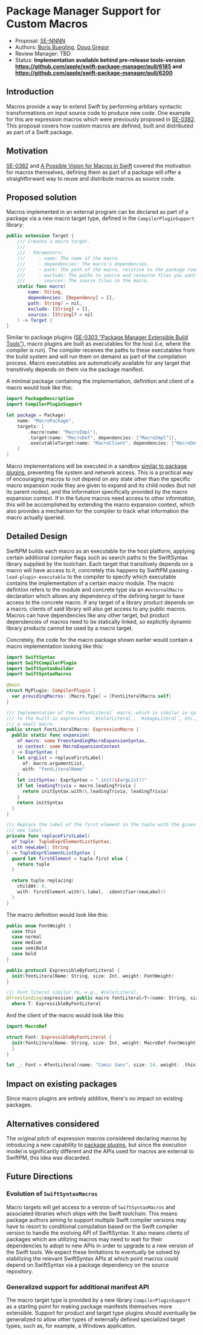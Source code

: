 # Package Manager Support for Custom Macros

* Proposal: [SE-NNNN](NNNN-swiftpm-expression-macros.md)
* Authors: [Boris Buegling](https://github.com/neonichu), [Doug Gregor](https://github.com/DougGregor)
* Review Manager: TBD
* Status: **Implementation available behind pre-release tools-version https://github.com/apple/swift-package-manager/pull/6185 and https://github.com/apple/swift-package-manager/pull/6200**

## Introduction

Macros provide a way to extend Swift by performing arbitary syntactic transformations on input source code to produce new code. One example for this are expression macros which were previously proposed in [SE-0382](https://github.com/apple/swift-evolution/blob/main/proposals/0382-expression-macros.md). This proposal covers how custom macros are defined, built and distributed as part of a Swift package.

## Motivation

[SE-0382](https://github.com/apple/swift-evolution/blob/main/proposals/0382-expression-macros.md) and [A Possible Vision for Macros in Swift](https://gist.github.com/DougGregor/4f3ba5f4eadac474ae62eae836328b71) covered the motivation for macros themselves, defining them as part of a package will offer a straightforward way to reuse and distribute macros as source code.

## Proposed solution

Macros implemented in an external program can be declared as part of a package via a new macro target type, defined in
the `CompilerPluginSupport` library:

```swift
public extension Target {
    /// Creates a macro target.
    ///
    /// - Parameters:
    ///     - name: The name of the macro.
    ///     - dependencies: The macro's dependencies.
    ///     - path: The path of the macro, relative to the package root.
    ///     - exclude: The paths to source and resource files you want to exclude from the macro.
    ///     - sources: The source files in the macro.
    static func macro(
        name: String,
        dependencies: [Dependency] = [],
        path: String? = nil,
        exclude: [String] = [],
        sources: [String]? = nil
    ) -> Target {
}
```

Similar to package plugins ([SE-0303 "Package Manager Extensible Build Tools"](https://github.com/apple/swift-evolution/blob/main/proposals/0303-swiftpm-extensible-build-tools.md)), macro plugins are built as executables for the host (i.e, where the compiler is run). The compiler receives the paths to these executables from the build system and will run them on demand as part of the compilation process. Macro executables are automatically available for any target that transitively depends on them via the package manifest.

A minimal package containing the implementation, definition and client of a macro would look like this:

```swift
import PackageDescription
import CompilerPluginSupport

let package = Package(
    name: "MacroPackage",
    targets: [
        .macro(name: "MacroImpl"),
        .target(name: "MacroDef", dependencies: ["MacroImpl"]),
        .executableTarget(name: "MacroClient", dependencies: ["MacroDef"]),
    ]
)
```

Macro implementations will be executed in a sandbox [similar to package plugins](https://github.com/apple/swift-evolution/blob/main/proposals/0303-swiftpm-extensible-build-tools.md#security), preventing file system and network access. This is a practical way of encouraging macros to not depend on any state other than the specific macro expansion node they are given to expand and its child nodes (but not its parent nodes), and the information specifically provided by the macro expansion context. If in the future macros need access to other information, this will be accomplished by extending the macro expansion context, which also provides a mechanism for the compiler to track what information the macro actually queried.

## Detailed Design

SwiftPM builds each macro as an executable for the host platform, applying certain additional compiler flags such as search paths to the SwiftSyntax library supplied by the toolchain. Each target that transitively depends on a macro will have access to it, concretely this happens by SwiftPM passing `-load-plugin-executable` to the compiler to specify which executable contains the implementation of a certain macro module. The macro defintion refers to the module and concrete type via an `#externalMacro` declaration which allows any dependency of the defining target to have access to the concrete macro. If any target of a library product depends on a macro, clients of said library will also get access to any public macros. Macros can have dependencies like any other target, but product dependencies of macros need to be statically linked, so explicitly dynamic library products cannot be used by a macro target.

Concretely, the code for the macro package shown earlier would contain a macro implementation looking like this:

```swift
import SwiftSyntax
import SwiftCompilerPlugin
import SwiftSyntaxBuilder
import SwiftSyntaxMacros

@main
struct MyPlugin: CompilerPlugin {
  var providingMacros: [Macro.Type] = [FontLiteralMacro.self]
}

/// Implementation of the `#fontLiteral` macro, which is similar in spirit
/// to the built-in expressions `#colorLiteral`, `#imageLiteral`, etc., but in
/// a small macro.
public struct FontLiteralMacro: ExpressionMacro {
  public static func expansion(
    of macro: some FreestandingMacroExpansionSyntax,
    in context: some MacroExpansionContext
  ) -> ExprSyntax {
    let argList = replaceFirstLabel(
      of: macro.argumentList,
      with: "fontLiteralName"
    )
    let initSyntax: ExprSyntax = ".init(\(argList))"
    if let leadingTrivia = macro.leadingTrivia {
      return initSyntax.with(\.leadingTrivia, leadingTrivia)
    }
    return initSyntax
  }
}

/// Replace the label of the first element in the tuple with the given
/// new label.
private func replaceFirstLabel(
  of tuple: TupleExprElementListSyntax,
  with newLabel: String
) -> TupleExprElementListSyntax {
  guard let firstElement = tuple.first else {
    return tuple
  }

  return tuple.replacing(
    childAt: 0,
    with: firstElement.with(\.label, .identifier(newLabel))
  )
}
```

The macro definition would look like this:

```swift
public enum FontWeight {
  case thin
  case normal
  case medium
  case semiBold
  case bold
}

public protocol ExpressibleByFontLiteral {
  init(fontLiteralName: String, size: Int, weight: FontWeight)
}

/// Font literal similar to, e.g., #colorLiteral.
@freestanding(expression) public macro fontLiteral<T>(name: String, size: Int, weight: FontWeight) -> T = #externalMacro(module: "MacroImpl", type: "FontLiteralMacro")
  where T: ExpressibleByFontLiteral
```

And the client of the macro would look like this:

```swift
import MacroDef

struct Font: ExpressibleByFontLiteral {
  init(fontLiteralName: String, size: Int, weight: MacroDef.FontWeight) {
  }
}

let _: Font = #fontLiteral(name: "Comic Sans", size: 14, weight: .thin)
```


## Impact on existing packages

Since macro plugins are entirely additive, there's no impact on existing packages.

## Alternatives considered

The original pitch of expression macros considered declaring macros by introducing a new capability to [package plugins](https://github.com/apple/swift-evolution/blob/main/proposals/0303-swiftpm-extensible-build-tools.md), but since the execution model is significantly different and the APIs used for macros are external to SwiftPM, this idea was discarded.

## Future Directions

### Evolution of `SwiftSyntaxMacros`

Macro targets will get access to a version of `SwiftSyntaxMacros` and associated libraries which ships with the Swift toolchain. This means package authors aiming to support multiple Swift compiler versions may have to resort to conditional compilation based on the Swift compiler version to handle the evolving API of SwiftSyntax. It also means clients of packages which are utilizing macros may need to wait for their dependencies to adopt to new APIs in order to upgrade to a new version of the Swift tools. We expect these limitations to eventually be solved by stabilizing the relevant SwiftSyntax APIs at which point macros could depend on SwiftSyntax via a package dependency on the source repository.

### Generalized support for additional manifest API

The macro target type is provided by a new library `CompilerPluginSupport` as a starting point for making package manifests themselves more extensible. Support for product and target type plugins should eventually be generalized to allow other types of externally defined specialized target types, such as, for example, a Windows application.
